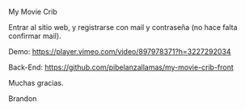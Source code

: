 My Movie Crib

Entrar al sitio web, y registrarse con mail y contraseña (no hace falta confirmar mail).

Demo: https://player.vimeo.com/video/897978371?h=3227292034

Back-End: https://github.com/pibelanzallamas/my-movie-crib-front

Muchas gracias.

Brandon
